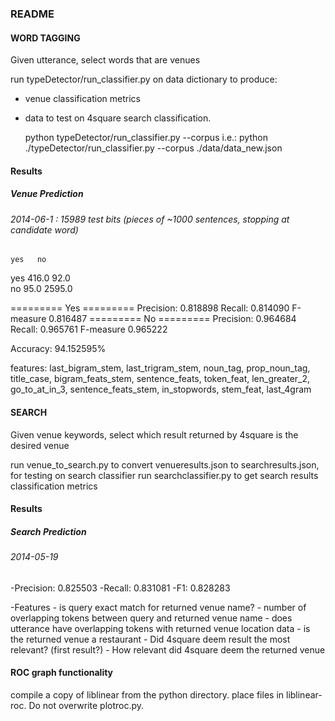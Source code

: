 ### README

#### WORD TAGGING
Given utterance, select words that are venues

run typeDetector/run_classifier.py on data dictionary to produce:
- venue classification metrics
- data to test on 4square search classification.

	python typeDetector/run_classifier.py --corpus <path to json> 
		i.e.: python ./typeDetector/run_classifier.py --corpus ./data/data_new.json


#### Results
#####  Venue Prediction
###### 2014-06-1 : 15989 test bits (pieces of ~1000 sentences, stopping at candidate word)
    yes   no     
yes 416.0 92.0   
no  95.0  2595.0 

========= Yes =========
Precision: 0.818898 
Recall: 0.814090
F-measure 0.816487
========= No =========
Precision: 0.964684 
Recall: 0.965761
F-measure 0.965222

Accuracy: 94.152595%

features:
                    last_bigram_stem,
                    last_trigram_stem,
                    noun_tag,
                    prop_noun_tag,
                    title_case,
                    bigram_feats_stem,
                    sentence_feats,
                    token_feat,
                    len_greater_2,
                    go_to_at_in_3,
                    sentence_feats_stem,
                    in_stopwords,
                    stem_feat,
                    last_4gram


#### SEARCH 
Given venue keywords, select which result returned by 4square is the desired venue

run venue_to_search.py to convert venueresults.json to searchresults.json, for testing on search classifier
run searchclassifier.py to get search results classification metrics

#### Results
#####  Search Prediction
###### 2014-05-19
-Precision: 0.825503
-Recall: 0.831081
-F1: 0.828283

-Features
	- is query exact match for returned venue name?
	- number of overlapping tokens between query and returned venue name
	- does utterance have overlapping tokens with returned venue location data
	- is the returned venue a restaurant
	- Did 4square deem result the most relevant? (first result?)
	- How relevant did 4square deem the returned venue
	
	
#### ROC graph functionality
compile a copy of liblinear from the python directory.  place files in liblinear-roc.  Do not overwrite plotroc.py.
	